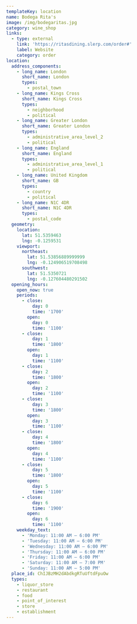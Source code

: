 ```yaml
---
templateKey: location
name: Bodega Rita's
image: /img/bodegaritas.jpg
category: wine_shop
links:
  - type: external
    link: 'https://ritasdining.slerp.com/order#'
    label: Website
    category: order
location:
  address_components:
    - long_name: London
      short_name: London
      types:
        - postal_town
    - long_name: Kings Cross
      short_name: Kings Cross
      types:
        - neighborhood
        - political
    - long_name: Greater London
      short_name: Greater London
      types:
        - administrative_area_level_2
        - political
    - long_name: England
      short_name: England
      types:
        - administrative_area_level_1
        - political
    - long_name: United Kingdom
      short_name: GB
      types:
        - country
        - political
    - long_name: N1C 4DR
      short_name: N1C 4DR
      types:
        - postal_code
  geometry:
    location:
      lat: 51.5359463
      lng: -0.1259531
    viewport:
      northeast:
        lat: 51.53856889999999
        lng: -0.124906519708498
      southwest:
        lat: 51.5350721
        lng: -0.127604480291502
  opening_hours:
    open_now: true
    periods:
      - close:
          day: 0
          time: '1700'
        open:
          day: 0
          time: '1100'
      - close:
          day: 1
          time: '1800'
        open:
          day: 1
          time: '1100'
      - close:
          day: 2
          time: '1800'
        open:
          day: 2
          time: '1100'
      - close:
          day: 3
          time: '1800'
        open:
          day: 3
          time: '1100'
      - close:
          day: 4
          time: '1800'
        open:
          day: 4
          time: '1100'
      - close:
          day: 5
          time: '1800'
        open:
          day: 5
          time: '1100'
      - close:
          day: 6
          time: '1900'
        open:
          day: 6
          time: '1100'
    weekday_text:
      - 'Monday: 11:00 AM – 6:00 PM'
      - 'Tuesday: 11:00 AM – 6:00 PM'
      - 'Wednesday: 11:00 AM – 6:00 PM'
      - 'Thursday: 11:00 AM – 6:00 PM'
      - 'Friday: 11:00 AM – 6:00 PM'
      - 'Saturday: 11:00 AM – 7:00 PM'
      - 'Sunday: 11:00 AM – 5:00 PM'
  place_id: ChIJBzMH2dAbdkgRTuUftdFpuOw
  types:
    - liquor_store
    - restaurant
    - food
    - point_of_interest
    - store
    - establishment
---
```

